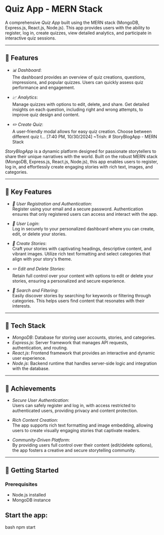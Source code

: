 # Quiz App - MERN Stack

A comprehensive *Quiz App* built using the MERN stack (MongoDB, Express.js, React.js, Node.js). This app provides users with the ability to register, log in, create quizzes, view detailed analytics, and participate in interactive quiz sessions.

---

## 🔹 Features

- *📊 Dashboard*:  
  The dashboard provides an overview of quiz creations, questions, impressions, and popular quizzes. Users can quickly assess quiz performance and engagement.

- *📈 Analytics*:  
  Manage quizzes with options to edit, delete, and share. Get detailed insights on each question, including right and wrong attempts, to improve quiz design and content.

- *✏️ Create Quiz*:  
  A user-friendly modal allows for easy quiz creation. Choose between different quiz t…
[7:40 PM, 10/30/2024] ~Trish: # StoryBlogApp - MERN Stack

*StoryBlogApp* is a dynamic platform designed for passionate storytellers to share their unique narratives with the world. Built on the robust MERN stack (MongoDB, Express.js, React.js, Node.js), this app enables users to register, log in, and effortlessly create engaging stories with rich text, images, and categories.

---

## 🔹 Key Features

- *🔐 User Registration and Authentication*:  
  Register using your email and a secure password. Authentication ensures that only registered users can access and interact with the app.

- *🔑 User Login*:  
  Log in securely to your personalized dashboard where you can create, edit, or delete your stories.

- *📝 Create Stories*:  
  Craft your stories with captivating headings, descriptive content, and vibrant images. Utilize rich text formatting and select categories that align with your story's theme.

- *✏️ Edit and Delete Stories*:  
  Retain full control over your content with options to edit or delete your stories, ensuring a personalized and secure experience.

- *🔎 Search and Filtering*:  
  Easily discover stories by searching for keywords or filtering through categories. This helps users find content that resonates with their interests.

---

## 🔹 Tech Stack

- *MongoDB*: Database for storing user accounts, stories, and categories.
- *Express.js*: Server framework that manages API requests, authentication, and routing.
- *React.js*: Frontend framework that provides an interactive and dynamic user experience.
- *Node.js*: Backend runtime that handles server-side logic and integration with the database.

---

## 🔹 Achievements

- *Secure User Authentication*:  
  Users can safely register and log in, with access restricted to authenticated users, providing privacy and content protection.

- *Rich Content Creation*:  
  The app supports rich text formatting and image embedding, allowing users to create visually engaging stories that captivate readers.

- *Community-Driven Platform*:  
  By providing users full control over their content (edit/delete options), the app fosters a creative and secure storytelling community.

---

## 🔹 Getting Started

### Prerequisites
- Node.js installed
- MongoDB instance

   
##  Start the app:
   bash
   npm start
